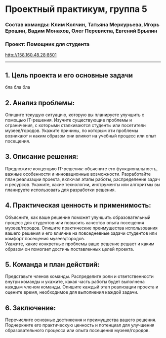 # Проектный практикум, группа 5
### Состав команды: Клим Колчин, Татьяна Меркурьева, Игорь Ерошин, Вадим Монахов, Олег Перевиспа, Евгений Брылин
### Проект: Помощник для студента

http://158.160.48.28:8501

____
## 1. Цель проекта и его основные задачи
бла бла бла

## 2. Анализ проблемы:
Опишите текущую ситуацию, которую вы планируете улучшить с помощью IT-решения.
Изучите существующие проблемы и ограничения, с которыми сталкиваются студенты или посетители музеев/городов.
Укажите причины, по которым эти проблемы возникают и каким образом они влияют на учебный процесс или опыт посещения.


## 3. Описание решения:
Предложите концепцию IT-решения: объясните его функциональность, важные особенности и инновационные возможности.
Разработайте план реализации проекта, включая этапы работы, распределение задач и ресурсов.
Укажите, какие технологии, инструменты или алгоритмы вы планируете использовать для разработки решения.


## 4. Практическая ценность и применимость:
Объясните, как ваше решение поможет улучшить образовательный процесс для студентов или повысить качество опыта посещения музеев/городов. 
Опишите практические преимущества использования вашего решения и его влияние на повседневные задачи студентов или комфорт посещения музеев/городов.   
Укажите, какие конкретные проблемы ваше решение решает и каким образом он помогает достичь поставленных целей проекта.

## 5. Команда и план действий:
Представьте членов команды.
Распределите роли и ответственности внутри команды и укажите, какая часть работы будет выполнена каждым членом команды.
Опишите каждый этап реализации проекта и оцените время, необходимое для выполнения каждой задачи.

## 6. Заключение:
Перечислите основные достижения и преимущества вашего решения.
Подчеркните его практическую ценность и потенциал для улучшения образовательного процесса или опыта посещения музеев/городов.
